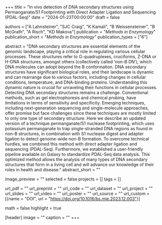 +++
title = "In vivo detection of DNA secondary structures using Permanganate/S1 Footprinting with Direct Adapter Ligation and Sequencing (PDAL-Seq)"
date = "2024-01-23T00:00:00"
draft = false

authors = ["A Lahnsteiner", "SJC Craig", "K Kamali", "B Weissensteiner", "B McGrath", "A Risch", "KD Makova"]
publication = "_Methods in Enzymology_"
publication_short = "_Methods in Enzymology_"
publication_types = ["6"]

abstract = "DNA secondary structures are essential elements of the genomic landscape, playing a critical role in regulating various cellular processes. These structures refer to G-quadruplexes, cruciforms, Z-DNA or H-DNA structures, amongst others (collectively called ‘non-B DN’), which DNA molecules can adopt beyond the B conformation. DNA secondary structures have significant biological roles, and their landscape is dynamic and can rearrange due to various factors, including changes in cellular conditions, temperature, and DNA-binding proteins. Understanding this dynamic nature is crucial for unraveling their functions in cellular processes. Detecting DNA secondary structures remains a challenge. Conventional methods, such as gel electrophoresis and chemical probing, have limitations in terms of sensitivity and specificity. Emerging techniques, including next-generation sequencing and single-molecule approaches, offer promise but face challenges since these techniques are mostly limited to only one type of secondary structure. Here we describe an updated version of a technique permanganate/S1 nuclease footprinting, which uses potassium permanganate to trap single-stranded DNA regions as found in non-B structures, in combination with S1 nuclease digest and adapter ligation to detect genome-wide non-B formation. To overcome technical hurdles, we combined this method with direct adapter ligation and sequencing (PDAL-Seq). Furthermore, we established a user-friendly pipeline available on Galaxy to standardize PDAL-Seq data analysis. This optimized method allows the analysis of many types of DNA secondary structures that form in a living cell and will advance our knowledge of their roles in health and disease."
abstract_short = ""

image_preview = ""
selected = false
projects = []
tags = []

url_pdf = ""
url_preprint = ""
url_code = ""
url_dataset = ""
url_project = ""
url_slides = ""
url_video = ""
url_poster = ""
url_source = ""
url_custom = [{name = "DOI", url = "https://doi.org/10.1016/bs.mie.2023.12.003"}]

math = false
highlight = true

[header]
image = ""
caption = ""
+++
